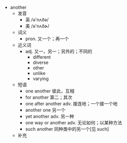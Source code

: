 - another
  - 发音
    - 英 /ə'nʌðə/
    - 美 /ə'nʌðɚ/
  - 词义
    - pron. 又一个；再一个
  - 近义词
    - adj. 又一，另一；另外的；不同的
      - different
      - diverse
      - other
      - unlike
      - varying
  - 短语
    - one another 彼此，互相
    - for another 第二；其次
    - one after another adv. 接连地；一个接一个地
    - another one 另一个
    - yet another adv. 另一种
    - one way or another adv. 无论如何；以某种方法
    - such another 同种类中的另一个[见 such]
  - 补充